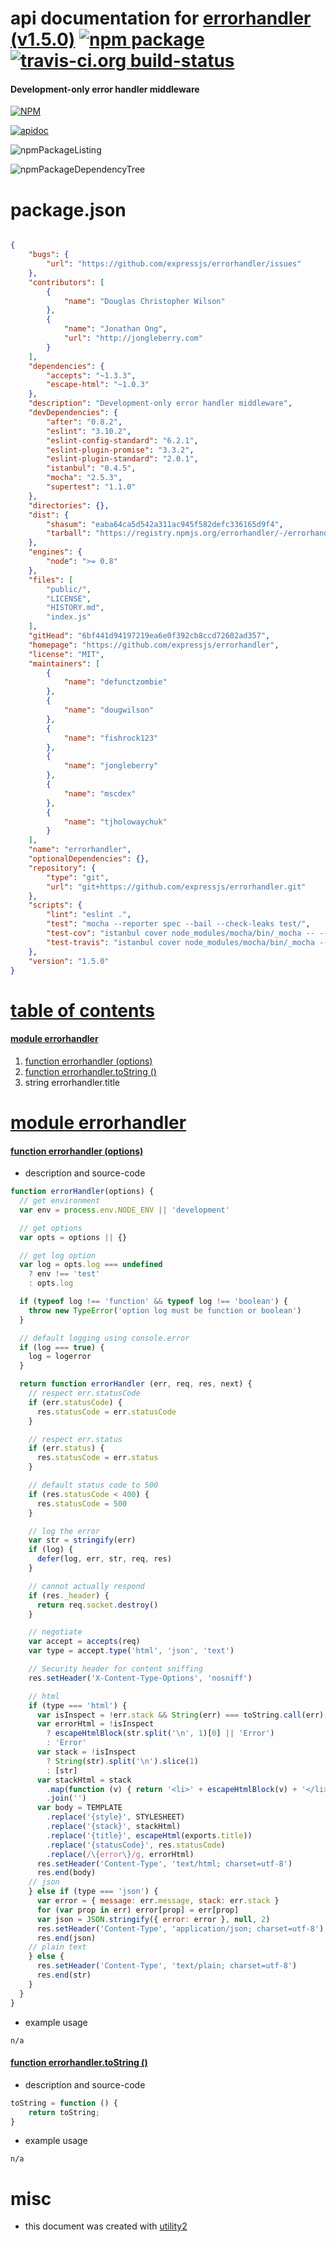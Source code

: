# api documentation for  [errorhandler (v1.5.0)](https://github.com/expressjs/errorhandler)  [![npm package](https://img.shields.io/npm/v/npmdoc-errorhandler.svg?style=flat-square)](https://www.npmjs.org/package/npmdoc-errorhandler) [![travis-ci.org build-status](https://api.travis-ci.org/npmdoc/node-npmdoc-errorhandler.svg)](https://travis-ci.org/npmdoc/node-npmdoc-errorhandler)
#### Development-only error handler middleware

[![NPM](https://nodei.co/npm/errorhandler.png?downloads=true&downloadRank=true&stars=true)](https://www.npmjs.com/package/errorhandler)

[![apidoc](https://npmdoc.github.io/node-npmdoc-errorhandler/build/screenCapture.buildCi.browser.%252Ftmp%252Fbuild%252Fapidoc.html.png)](https://npmdoc.github.io/node-npmdoc-errorhandler/build/apidoc.html)

![npmPackageListing](https://npmdoc.github.io/node-npmdoc-errorhandler/build/screenCapture.npmPackageListing.svg)

![npmPackageDependencyTree](https://npmdoc.github.io/node-npmdoc-errorhandler/build/screenCapture.npmPackageDependencyTree.svg)



# package.json

```json

{
    "bugs": {
        "url": "https://github.com/expressjs/errorhandler/issues"
    },
    "contributors": [
        {
            "name": "Douglas Christopher Wilson"
        },
        {
            "name": "Jonathan Ong",
            "url": "http://jongleberry.com"
        }
    ],
    "dependencies": {
        "accepts": "~1.3.3",
        "escape-html": "~1.0.3"
    },
    "description": "Development-only error handler middleware",
    "devDependencies": {
        "after": "0.8.2",
        "eslint": "3.10.2",
        "eslint-config-standard": "6.2.1",
        "eslint-plugin-promise": "3.3.2",
        "eslint-plugin-standard": "2.0.1",
        "istanbul": "0.4.5",
        "mocha": "2.5.3",
        "supertest": "1.1.0"
    },
    "directories": {},
    "dist": {
        "shasum": "eaba64ca5d542a311ac945f582defc336165d9f4",
        "tarball": "https://registry.npmjs.org/errorhandler/-/errorhandler-1.5.0.tgz"
    },
    "engines": {
        "node": ">= 0.8"
    },
    "files": [
        "public/",
        "LICENSE",
        "HISTORY.md",
        "index.js"
    ],
    "gitHead": "6bf441d94197219ea6e0f392cb8ccd72602ad357",
    "homepage": "https://github.com/expressjs/errorhandler",
    "license": "MIT",
    "maintainers": [
        {
            "name": "defunctzombie"
        },
        {
            "name": "dougwilson"
        },
        {
            "name": "fishrock123"
        },
        {
            "name": "jongleberry"
        },
        {
            "name": "mscdex"
        },
        {
            "name": "tjholowaychuk"
        }
    ],
    "name": "errorhandler",
    "optionalDependencies": {},
    "repository": {
        "type": "git",
        "url": "git+https://github.com/expressjs/errorhandler.git"
    },
    "scripts": {
        "lint": "eslint .",
        "test": "mocha --reporter spec --bail --check-leaks test/",
        "test-cov": "istanbul cover node_modules/mocha/bin/_mocha -- --reporter dot --check-leaks test/",
        "test-travis": "istanbul cover node_modules/mocha/bin/_mocha --report lcovonly -- --reporter spec --check-leaks test/"
    },
    "version": "1.5.0"
}
```



# <a name="apidoc.tableOfContents"></a>[table of contents](#apidoc.tableOfContents)

#### [module errorhandler](#apidoc.module.errorhandler)
1.  [function <span class="apidocSignatureSpan"></span>errorhandler (options)](#apidoc.element.errorhandler.errorhandler)
1.  [function <span class="apidocSignatureSpan">errorhandler.</span>toString ()](#apidoc.element.errorhandler.toString)
1.  string <span class="apidocSignatureSpan">errorhandler.</span>title



# <a name="apidoc.module.errorhandler"></a>[module errorhandler](#apidoc.module.errorhandler)

#### <a name="apidoc.element.errorhandler.errorhandler"></a>[function <span class="apidocSignatureSpan"></span>errorhandler (options)](#apidoc.element.errorhandler.errorhandler)
- description and source-code
```javascript
function errorHandler(options) {
  // get environment
  var env = process.env.NODE_ENV || 'development'

  // get options
  var opts = options || {}

  // get log option
  var log = opts.log === undefined
    ? env !== 'test'
    : opts.log

  if (typeof log !== 'function' && typeof log !== 'boolean') {
    throw new TypeError('option log must be function or boolean')
  }

  // default logging using console.error
  if (log === true) {
    log = logerror
  }

  return function errorHandler (err, req, res, next) {
    // respect err.statusCode
    if (err.statusCode) {
      res.statusCode = err.statusCode
    }

    // respect err.status
    if (err.status) {
      res.statusCode = err.status
    }

    // default status code to 500
    if (res.statusCode < 400) {
      res.statusCode = 500
    }

    // log the error
    var str = stringify(err)
    if (log) {
      defer(log, err, str, req, res)
    }

    // cannot actually respond
    if (res._header) {
      return req.socket.destroy()
    }

    // negotiate
    var accept = accepts(req)
    var type = accept.type('html', 'json', 'text')

    // Security header for content sniffing
    res.setHeader('X-Content-Type-Options', 'nosniff')

    // html
    if (type === 'html') {
      var isInspect = !err.stack && String(err) === toString.call(err)
      var errorHtml = !isInspect
        ? escapeHtmlBlock(str.split('\n', 1)[0] || 'Error')
        : 'Error'
      var stack = !isInspect
        ? String(str).split('\n').slice(1)
        : [str]
      var stackHtml = stack
        .map(function (v) { return '<li>' + escapeHtmlBlock(v) + '</li>' })
        .join('')
      var body = TEMPLATE
        .replace('{style}', STYLESHEET)
        .replace('{stack}', stackHtml)
        .replace('{title}', escapeHtml(exports.title))
        .replace('{statusCode}', res.statusCode)
        .replace(/\{error\}/g, errorHtml)
      res.setHeader('Content-Type', 'text/html; charset=utf-8')
      res.end(body)
    // json
    } else if (type === 'json') {
      var error = { message: err.message, stack: err.stack }
      for (var prop in err) error[prop] = err[prop]
      var json = JSON.stringify({ error: error }, null, 2)
      res.setHeader('Content-Type', 'application/json; charset=utf-8')
      res.end(json)
    // plain text
    } else {
      res.setHeader('Content-Type', 'text/plain; charset=utf-8')
      res.end(str)
    }
  }
}
```
- example usage
```shell
n/a
```

#### <a name="apidoc.element.errorhandler.toString"></a>[function <span class="apidocSignatureSpan">errorhandler.</span>toString ()](#apidoc.element.errorhandler.toString)
- description and source-code
```javascript
toString = function () {
    return toString;
}
```
- example usage
```shell
n/a
```



# misc
- this document was created with [utility2](https://github.com/kaizhu256/node-utility2)
